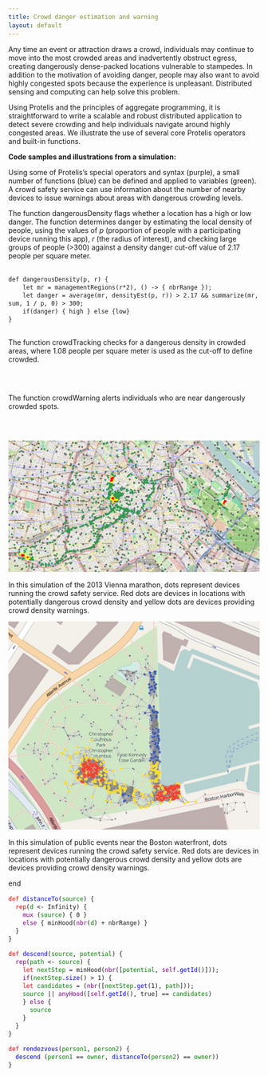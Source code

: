 ```yaml
---
title: Crowd danger estimation and warning
layout: default
---
```

Any time an event or attraction draws a crowd, individuals may continue to move into the most crowded areas and inadvertently obstruct egress, creating dangerously dense-packed locations vulnerable to stampedes. In addition to the motivation of avoiding danger, people may also want to avoid highly congested spots because the experience is unpleasant. Distributed sensing and computing can help solve this problem.

Using Protelis and the principles of aggregate programming, it is straightforward to write a scalable and robust distributed application to detect severe crowding and help individuals navigate around highly congested areas. We illustrate the use of several core Protelis operators and built-in functions.

<b>Code samples and illustrations from a simulation:</b>

Using some of Protelis’s special operators and syntax (purple), a small number of functions (blue) can be defined and applied to variables (green). A crowd safety service can use information about the number of nearby devices to issue warnings about areas with dangerous crowding levels. 

The function dangerousDensity flags whether a location has a high or low danger. The function determines danger by estimating the local density of people, using the values of <i>p</i> (proportion of people with a participating device running this app), <i>r</i> (the radius of interest), and checking large groups of people (>300) against a density danger cut-off value of 2.17 people per square meter.

<pre>
<code>
def dangerousDensity(p, r) {
	let mr = managementRegions(r*2), () -> { nbrRange });
	let danger = average(mr, densityEst(p, r)) > 2.17 && summarize(mr, sum, 1 / p, 0) > 300;
	if(danger) { high } else {low}
}
</code>
</pre>

The function crowdTracking checks for a dangerous density in crowded areas, where 1.08 people per square meter is used as the cut-off to define crowded.

<pre>
<code>
</code>
</pre>

The function crowdWarning alerts individuals who are near dangerously crowded spots.

<pre>
<code>
</code>
</pre>

![map with green, yellow, and red dots](/images/marathon.png)

In this simulation of the 2013 Vienna marathon, dots represent devices running the crowd safety service. Red dots are devices in locations with potentially dangerous crowd density and yellow dots are devices providing crowd density warnings.

![map with blue, yellow, and red dots](/images/crowd-management.jpg)

In this simulation of public events near the Boston waterfront, dots represent devices running the crowd safety service. Red dots are devices in locations with potentially dangerous crowd density and yellow dots are devices providing crowd density warnings.

end

<pre>
<code style="color:red">def</code><code style="color:blue"> distanceTo</code><code>(</code><code style="color:green">source</code><code>) {</code>
<code style="color:red">  rep</code><code>(</code><code style="color:green">d</code><code> <- Infinity) {</code>
<code style="color:purple">    mux</code><code> (</code><code style="color:green">source</code><code>) { 0 }</code>
<code style="color:purple">    else</code><code> { minHood(</code><code style="color:purple">nbr</code><code>(</code><code style="color:green">d</code><code>) + nbrRange) }</code>
<code>  }
}</code>
</pre>


<pre>
<code style="color:red">def</code><code style="color:blue"> descend</code><code>(</code><code style="color:green">source</code><code>, </code><code style="color:green">potential</code><code>) {</code>
<code style="color:purple">  rep</code><code>(</code><code style="color:green">path</code><code> <- </code><code style="color:green">source</code><code>) {</code>
<code style="color:red">    let</code><code style="color:green"> nextStep</code><code> = minHood(</code><code style="color:purple">nbr</code><code>([</code><code style="color:green">potential</code><code>, </code><code style="color:purple">self</code><code style="color:blue">.getId</code><code>()]));</code>
<code style="color:purple">    if</code><code>(</code><code style="color:green">nextStep</code><code style="color:blue">.size</code><code>() > 1) {</code>
<code style="color:red">    let</code><code style="color:green"> candidates</code><code> = (</code><code style="color:purple">nbr</code><code>([</code><code style="color:green">nextStep</code><code style="color:blue">.get</code><code>(1), </code><code style="color:green">path</code><code>]));</code>
<code style="color:green">    source</code><code> || </code><code style="color:purple">anyHood</code><code>([</code><code style="color:purple">self</code><code style="color:blue">.getId</code><code>(), true] == </code><code style="color:green">candidates</code><code>)</code>
<code>    } </code><code style="color:purple">else</code><code> {</code>
<code style="color:green">      source</code>
<code>    }
  }
}</code>
</pre>


<pre>
<code style="color:red">def</code><code style="color:blue"> rendezvous</code><code>(</code><code style="color:green">person1</code><code>, </code><code style="color:green">person2</code><code>) {</code>
<code style="color:blue">  descend</code><code> (</code><code style="color:green">person1</code><code> == </code><code style="color:green">owner</code><code>, </code><code style="color:blue">distanceTo</code><code>(</code><code style="color:green">person2</code><code>) == </code><code style="color:green">owner</code><code>))</code>
<code>}</code>
</pre>

